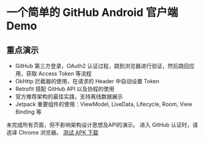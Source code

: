 # 一个简单的 GitHub Android 官户端 Demo

## 重点演示
- GitHub 第三方登录，OAuth2 认证过程，跳到浏览器进行验证，然后跳回应用，获取 Access Token 等流程
- OkHttp 拦截器的使用，在请求的 Header 中自动设置 Token
- Retrofit 搭配 GitHub API 以及协程的使用
- 官方推荐架构的最佳实践，支持离线数据展示
- Jetpack 重要组件的使用：ViewModel, LiveData, Lifecycle, Room, View Binding 等


未完成所有页面，但不影响架构设计思想及API的演示。
进入 GitHub 认证时，请选译 Chrome 浏览器。
[测试 APK 下载](https://github.com/linsea/HiGitHub/blob/master/HiGitHub.apk?raw=true)
